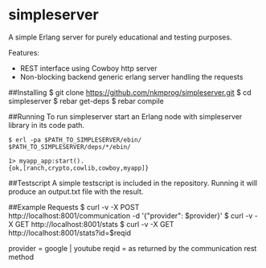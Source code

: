 # simpleserver
  A simple Erlang server for purely educational and testing purposes.
  
  Features:
  * REST interface using Cowboy http server
  * Non-blocking backend generic erlang server handling the requests

##Installing
    $ git clone https://github.com/nkmprog/simpleserver.git
    $ cd simpleserver
    $ rebar get-deps
    $ rebar compile

##Running
  To run simpleserver start an Erlang node with simpleserver library in its code path.

    $ erl -pa $PATH_TO_SIMPLESERVER/ebin/ $PATH_TO_SIMPLESERVER/deps/*/ebin/
    
    1> myapp_app:start().
    {ok,[ranch,crypto,cowlib,cowboy,myapp]}

##Testscript
  A simple testscript is included in the repository. Running it will produce an output.txt file with the result.

##Example Requests
    $ curl -v -X POST http://localhost:8001/communication -d '{"provider": $provider}'
    $ curl -v -X GET http://localhost:8001/stats
    $ curl -v -X GET http://localhost:8001/stats?id=$reqid

  provider = google | youtube
  reqid = as returned by the communication rest method
